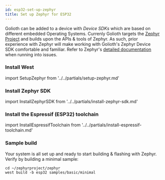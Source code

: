 ```yaml
---
id: esp32-set-up-zephyr
title: Set up Zephyr for ESP32
---
```


Golioth can be added to a device with _Device SDKs_ which are based on different embedded Operating Systems. Currenly Golioth targets the [Zephyr Project](https://www.zephyrproject.org/) and builds upon the APIs & tools of Zephyr. As such, prior experience with Zephyr will make working with Golioth's Zephyr Device SDK comfortable and familiar. Refer to Zephyr's [detailed documentation](https://docs.zephyrproject.org/) when running into issues.

### Install West

import SetupZephyr from '../../partials/setup-zephyr.md'

<SetupZephyr/>

### Install Zephyr SDK

import InstallZephyrSDK from '../../partials/install-zephyr-sdk.md'

<InstallZephyrSDK/>


### Install the Espressif (ESP32) toolchain

import InstallEspressifToolchain from '../../partials/install-espressif-toolchain.md'

<InstallEspressifToolchain />

### Sample build

Your system is all set up and ready to start building & flashing with Zephyr. Verify by building a minimal sample:

```
cd ~/zephyrproject/zephyr
west build -b esp32 samples/basic/minimal
```